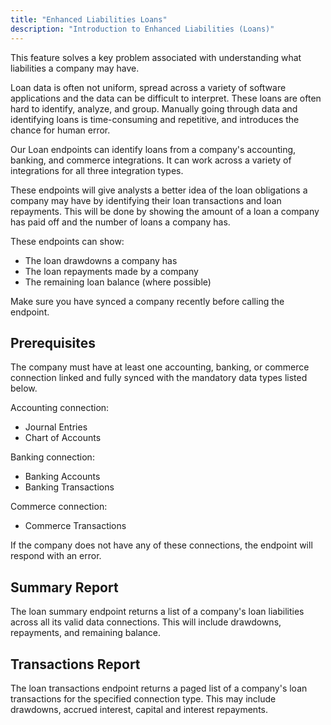 ```yaml
---
title: "Enhanced Liabilities Loans"
description: "Introduction to Enhanced Liabilities (Loans)"
---
```


This feature solves a key problem associated with understanding what liabilities a company may have.

Loan data is often not uniform, spread across a variety of software applications and the data can be difficult to interpret. 
These loans are often hard to identify, analyze, and group.  Manually going through data and identifying loans is time-consuming and repetitive, and introduces the chance for human error.

Our Loan endpoints can identify loans from a company's accounting, banking, and commerce integrations.  It can work across a variety of integrations for all three integration types.

These endpoints will give analysts a better idea of the loan obligations a company may have by identifying their loan transactions and loan repayments.  This will be done by showing the amount of a loan a company has paid off and the number of loans a company has.

These endpoints can show:
- The loan drawdowns a company has
- The loan repayments made by a company
- The remaining loan balance (where possible)

Make sure you have synced a company recently before calling the endpoint.

## Prerequisites

The company must have at least one accounting, banking, or commerce connection linked and fully synced with the mandatory data types listed below.

Accounting connection:
- Journal Entries
- Chart of Accounts

Banking connection:
- Banking Accounts
- Banking Transactions

Commerce connection:
- Commerce Transactions

If the company does not have any of these connections, the endpoint will respond with an error.

## Summary Report
The loan summary endpoint returns a list of a company's loan liabilities across all its valid data connections.
This will include drawdowns, repayments, and remaining balance.

## Transactions Report
The loan transactions endpoint returns a paged list of a company's loan transactions for the specified connection type.
This may include drawdowns, accrued interest, capital and interest repayments.
